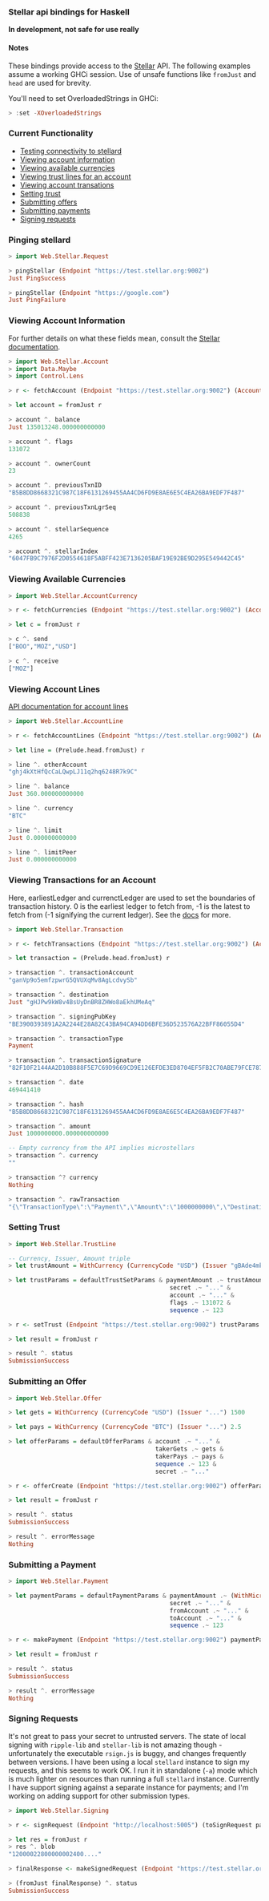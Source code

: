 ### Stellar api bindings for Haskell

__In development, not safe for use really__

#### Notes
These bindings provide access to the [Stellar](https://www.stellar.org/) API. The following examples
assume a working GHCi session. Use of unsafe functions like `fromJust` and `head` are
used for brevity.

You'll need to set OverloadedStrings in GHCi:

```haskell
> :set -XOverloadedStrings
```

### Current Functionality

* [Testing connectivity to stellard](#ping)
* [Viewing account information](#account_info)
* [Viewing available currencies](#account_currencies)
* [Viewing trust lines for an account](#account_trust_lines)
* [Viewing account transations](#account_transactions)
* [Setting trust](#account_set_trust)
* [Submitting offers](#account_make_offer)
* [Submitting payments](#account_make_payment)
* [Signing requests](#sign_request)

<a name="ping"></a>

### Pinging stellard

```haskell
> import Web.Stellar.Request

> pingStellar (Endpoint "https://test.stellar.org:9002")
Just PingSuccess

> pingStellar (Endpoint "https://google.com")
Just PingFailure
```

<a name="account_info"></a>

### Viewing Account Information

For further details on what these fields mean, consult the [Stellar
documentation](https://www.stellar.org/api/#api-account_info).

```haskell
> import Web.Stellar.Account
> import Data.Maybe
> import Control.Lens

> r <- fetchAccount (Endpoint "https://test.stellar.org:9002") (AccountID "ganVp9o5emfzpwrG5QVUXqMv8AgLcdvySb")

> let account = fromJust r

> account ^. balance
Just 135013248.000000000000

> account ^. flags
131072

> account ^. ownerCount
23

> account ^. previousTxnID
"B5B8DD8668321C987C18F6131269455AA4CD6FD9E8AE6E5C4EA26BA9EDF7F487"

> account ^. previousTxnLgrSeq
508838

> account ^. stellarSequence
4265

> account ^. stellarIndex
"6047FB9C7976F2D0554618F5ABFF423E7136205BAF19E92BE9D295E549442C45"
```

<a name="account_currencies"></a>

### Viewing Available Currencies

```haskell
> import Web.Stellar.AccountCurrency

> r <- fetchCurrencies (Endpoint "https://test.stellar.org:9002") (AccountID "gM4Fpv2QuHY4knJsQyYGKEHFGw3eMBwc1U")

> let c = fromJust r

> c ^. send
["BOO","MOZ","USD"]

> c ^. receive
["MOZ"]
```

<a name="account_trust_lines"></a>

### Viewing Account Lines

[API documentation for account lines](https://www.stellar.org/api/#api-account_lines)

```haskell
> import Web.Stellar.AccountLine

> r <- fetchAccountLines (Endpoint "https://test.stellar.org:9002") (AccountID "ganVp9o5emfzpwrG5QVUXqMv8AgLcdvySb")

> let line = (Prelude.head.fromJust) r

> line ^. otherAccount
"ghj4kXtHfQcCaLQwpLJ11q2hq6248R7k9C"

> line ^. balance
Just 360.000000000000

> line ^. currency
"BTC"

> line ^. limit
Just 0.000000000000

> line ^. limitPeer
Just 0.000000000000
```

<a name="account_transactions"></a>

### Viewing Transactions for an Account

Here, earliestLedger and currenctLedger are used to set the boundaries of transaction history. 0 is the earliest ledger to fetch
from, -1 is the latest to fetch from (-1 signifying the current ledger). See the
[docs](https://www.stellar.org/api/#api-account_tx) for more.


```haskell
> import Web.Stellar.Transaction

> r <- fetchTransactions (Endpoint "https://test.stellar.org:9002") (AccountID "ganVp9o5emfzpwrG5QVUXqMv8AgLcdvySb") earliestLedger currentLedger

> let transaction = (Prelude.head.fromJust) r

> transaction ^. transactionAccount
"ganVp9o5emfzpwrG5QVUXqMv8AgLcdvySb"

> transaction ^. destination
Just "gHJPw9kW8v4BsUyDnBR8ZHWo8aEkhUMeAq"

> transaction ^. signingPubKey
"BE3900393891A2A2244E28A82C43BA94CA94DD6BFE36D523576A22BFF86055D4"

> transaction ^. transactionType
Payment

> transaction ^. transactionSignature
"82F10F2144AA2D10B888F5E7C69D9669CD9E126EFDE3ED8704EF5FB2C70ABE79FCE787B62D8C49001527B08E0655F9A624D5D33A3CA96A8ABAE86353811C5607"

> transaction ^. date
469441410

> transaction ^. hash
"B5B8DD8668321C987C18F6131269455AA4CD6FD9E8AE6E5C4EA26BA9EDF7F487"

> transaction ^. amount
Just 1000000000.000000000000

-- Empty currency from the API implies microstellars
> transaction ^. currency
""

> transaction ^? currency
Nothing

> transaction ^. rawTransaction
"{\"TransactionType\":\"Payment\",\"Amount\":\"1000000000\",\"Destination\":\"gHJPw9kW8v4BsUyDnBR8ZHWo8aEkhUMeAq\",\"Flags\":2147483648,\"hash\":\"B5B8DD8668321C987C18F6131269455AA4CD6FD9E8AE6E5C4EA26BA9EDF7F487\",\"inLedger\":508838,\"TxnSignature\":\"82F10F2144AA2D10B888F5E7C69D9669CD9E126EFDE3ED8704EF5FB2C70ABE79FCE787B62D8C49001527B08E0655F9A624D5D33A3CA96A8ABAE86353811C5607\",\"Fee\":\"10\",\"Account\":\"ganVp9o5emfzpwrG5QVUXqMv8AgLcdvySb\",\"date\":469441410,\"ledger_index\":508838,\"Sequence\":4264,\"SigningPubKey\":\"BE3900393891A2A2244E28A82C43BA94CA94DD6BFE36D523576A22BFF86055D4\"}"
```

<a name="account_set_trust"></a>

### Setting Trust

```haskell
> import Web.Stellar.TrustLine

-- Currency, Issuer, Amount triple
> let trustAmount = WithCurrency (CurrencyCode "USD") (Issuer "gBAde4mkDijZatAdNhBzCsuC7GP4MzhA3B") 1

> let trustParams = defaultTrustSetParams & paymentAmount .~ trustAmount &
                                             secret .~ "..." &
                                             account .~ "..." &
                                             flags .~ 131072 &
                                             sequence .~ 123

> r <- setTrust (Endpoint "https://test.stellar.org:9002") trustParams

> let result = fromJust r

> result ^. status
SubmissionSuccess
```

<a name="account_make_offer"></a>

### Submitting an Offer

```haskell
> import Web.Stellar.Offer

> let gets = WithCurrency (CurrencyCode "USD") (Issuer "...") 1500

> let pays = WithCurrency (CurrencyCode "BTC") (Issuer "...") 2.5

> let offerParams = defaultOfferParams & account .~ "..." &
                                         takerGets .~ gets &
                                         takerPays .~ pays &
                                         sequence .~ 123 &
                                         secret .~ "..."

> r <- offerCreate (Endpoint "https://test.stellar.org:9002") offerParams

> let result = fromJust r

> result ^. status
SubmissionSuccess

> result ^. errorMessage
Nothing
```

<a name="account_make_payment"></a>

### Submitting a Payment

```haskell
> import Web.Stellar.Payment

> let paymentParams = defaultPaymentParams & paymentAmount .~ (WithMicroStellars 1) &
                                             secret .~ "..." &
                                             fromAccount .~ "..." &
                                             toAccount .~ "..." &
                                             sequence .~ 123

> r <- makePayment (Endpoint "https://test.stellar.org:9002") paymentParams

> let result = fromJust r

> result ^. status
SubmissionSuccess

> result ^. errorMessage
Nothing
```

<a name="sign_request"></a>

### Signing Requests

It's not great to pass your secret to untrusted servers. The state of local signing with `ripple-lib` and `stellar-lib` is not amazing though - unfortunately the executable `rsign.js` is buggy, and changes frequently between versions. I have been using a local `stellard` instance to sign my requests, and this seems to work OK. I run it in standalone (`-a`) mode which is much lighter on resources than running a full `stellard` instance. Currently I have support signing against a separate instance for payments; and I'm working on adding support for other submission types.

```haskell
> import Web.Stellar.Signing

> r <- signRequest (Endpoint "http://localhost:5005") (toSignRequest paymentParams)

> let res = fromJust r
> res ^. blob
"12000022800000002400...."

> finalResponse <- makeSignedRequest (Endpoint "https://test.stellar.org:9002") res

> (fromJust finalResponse) ^. status
SubmissionSuccess
```
